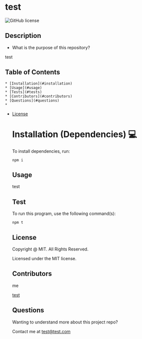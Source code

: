 # test
  ![GitHub license](https://img.shields.io/badge/license-MIT-yellowgreen.svg)

  ## Description
  * What is the purpose of this repository?<br/>

  test

  ## Table of Contents
  
    * [Installation](#installation)
    * [Usage](#usage)
    * [Tests](#tests)
    * [Contributors](#contributors)
    * [Questions](#questions)
    * 
* [License](#license)

  
  # Installation (Dependencies) 💻

    To install dependencies,  run:

    ```
    npm i
    ```

  ## Usage

    test

  ## Test

    To run this program, use the following command(s):

    ```
    npm t
    ```

    
    ## License

    Copyright @ MIT.  All Rights Reserved.

    Licensed under the MIT license.
    
    
  ## Contributors

    me

    [test](https://github.com/test/)

  ## Questions

    Wanting to understand more about this project repo?

    Contact me at test@test.com

